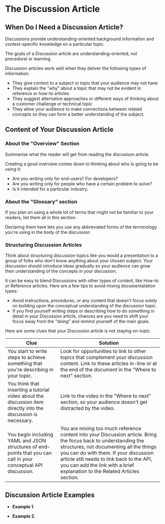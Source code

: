 # The Discussion Article

## When Do I Need a Discussion Article?

Discussions provide understanding-oriented background information and context-specific knowledge on a particular topic.

The goals of a Discussion article are understanding-oriented, not procedural or learning.

Discussion articles work well when they deliver the following types of information:

* They give context to a subject or topic that your audience may not have
* They explain the "why" about a topic that may not be evident in reference or how-to articles
* They suggest alternative approaches or different ways of thinking about a customer challenge or technical topic
* They allow your audience to make connections between related concepts so they can form a better understanding of the subject.



## Content of Your Discussion Article

### About the "Overview" Section

Summarise what the reader will get from reading the discusison article.

Creating a good overview comes down to thinking about who is going to be using it:

* Are you writing only for end-users? For developers?
* Are you writing only for people who have a certain problem to solve?
* Is it intended for a particular industry.

### About the "Glossary" section

If you plan on using a whole lot of terms that might not be familiar to your readers, list them all in this section.

Declaring them here lets you use any abbreviated forms of the terminology you're using in the body of the discussion

### Structuring Discussion Articles

Think about structuring discussion topics like you would a presentation to a group of folks who don't know anything about your chosen subject.
Your discussion should introduce ideas gradually so your audience can grow their understanding of the concepts in your discussion.

It can be easy to blend Discussions with other types of content, like How-to or Reference articles.
Here are a few tips to avoid mixing documentatation types:

* Avoid instructions, procedures, or any content that doesn't focus solely on building upon the conceptual understanding of the discussion topic.
* If you find yourself writing steps or describing how to do something in detail in your Discussion article, chances are you need to shift your focus away from the "doing" and remind yourself of the main goals.

Here are some clues that your Discussion article is not staying on-topic.

| Clue | Solution |
|-----------------------------------------------------------------------------------------------------------------|------------------------------------------------------------------------------------------------------------------------------------------------------------------------------------------------------------------------------------------------------------------------------------------------------------------------------------|
| You start to write steps to achieve something that you're describing in your topic. | Look for opportunities to link to other topics that complement your discussion content. Link to these articles in-line or at the end of the document in the "Where to next" section. |
| You think that inserting a tutorial video about the discussion item directly into the discussion is necessary. | Link to the video in the "Where to next" section, so your audience doesn't get distracted by the video. |
| You begin including YAML and JSON structures of end-points that you can call in your conceptual API discussion. | You are mixing too much reference content into your Discussion article. Bring the focus back to understanding the structures, not documenting all the things you can do with them. If your discussion article still needs to link back to the API, you can add the link with a brief explanation to the Related Articles section.  |

## Discussion Article Examples

* **Example 1**.

* **Example 2**.
